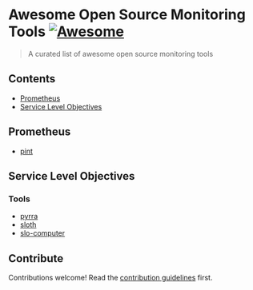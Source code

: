 # Awesome Open Source Monitoring Tools [![Awesome](https://awesome.re/badge.svg)](https://awesome.re)

> A curated list of awesome open source monitoring tools


## Contents

- [Prometheus](#prometheus)
- [Service Level Objectives](#service-level-objectives)

## Prometheus

- [pint](https://github.com/cloudflare/pint)

## Service Level Objectives

### Tools

- [pyrra](https://pyrra.dev)
- [sloth](https://sloth.dev)
- [slo-computer](https://github.com/last9/slo-computer)


## Contribute

Contributions welcome! Read the [contribution guidelines](contributing.md) first.

